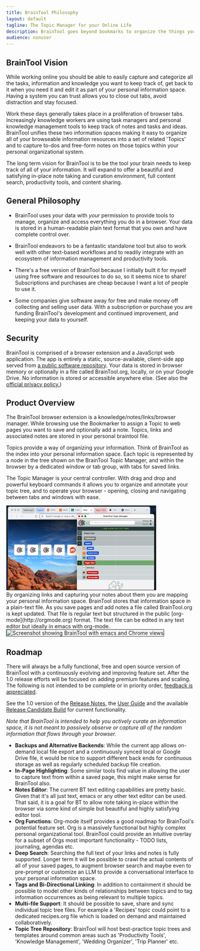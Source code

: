 ```yaml
---
title: BrainTool Philosophy
layout: default
tagline: The Topic Manager for your Online Life
description: BrainTool goes beyond bookmarks to organize the things you want to remember and get back to. Free and private. Download now!
audience: nonuser
---
```

## BrainTool Vision
While working online you should be able to easily capture and categorize all the tasks, information and knowledge you want to keep track of, get back to it when you need it and edit it as part of your personal information space. Having a system you can trust allows you to close out tabs, avoid distraction and stay focused.

Work these days generally takes place in a proliferation of browser tabs. Increasingly knowledge workers are using task managers and personal knowledge management tools to keep track of notes and tasks and ideas. BrainTool unifies these two information spaces making it easy to organize all of your browseable information resources into a set of related 'Topics' and to capture to-dos and free-form notes on those topics within your personal organizational system.

The long term vision for BrainTool is to be the tool your brain needs to keep track of all of your information. It will expand to offer a beautiful and satisfying in-place note taking and curation environment, full content search, productivity tools, and content sharing.

## General Philosophy
- BrainTool uses *your* data with *your* permission to provide tools to manage, organize and access everything you do in a browser. Your data is stored in a human-readable plain text format that you own and have complete control over. 

- BrainTool endeavors to be a fantastic standalone tool but also to work well with other text-based workflows and to readily integrate with an ecosystem of information management and productivity tools.

- There's a free version of BrainTool because I initially built it for myself using free software and resources to do so, so it seems nice to share! Subscriptions and purchases are cheap because I want a lot of people to use it.

- Some companies give software away for free and make money off collecting and selling user data. With a subscription or purchase you are funding BrainTool's development and continued improvement, and keeping your data to yourself.

## Security
BrainTool is comprised of a browser extension and a JavaScript web application. The app is entirely a static, source-available, client-side app served from [a public software repository](https://github.com/tconfrey/BrainTool). Your data is stored in browser memory or optionally in a file called BrainTool.org, locally, or on your Google Drive. No information is stored or accessible anywhere else. (See also the [official privacy policy.](./BrainToolPrivacyPolicy.pdf))

## Product Overview
The BrainTool browser extension is a knowledge/notes/links/browser manager. While browsing use the Bookmarker to assign a Topic to web pages you want to save and optionally add a note. Topics, links and associated notes are stored in your personal braintool file. 

Topics provide a way of organizing your information. Think of BrainTool as the index into your personal information space. Each topic is represented by a node in the tree shown on the BrainTool Topic Manager, and within the browser by a dedicated window or tab group, with tabs for saved links. 

The Topic Manager is your central controller. With drag and drop and powerful keyboard commands it allows you to organize and annotate your topic tree, and to operate your browser - opening, closing and navigating between tabs and windows with ease.
<div class="row">
<div class="cell left" style="width: 80%">
<img src="/media/ReleaseCandidate-TG.png" alt="Tab Groups">
</div>
</div>
By organizing links and capturing your notes about them you are mapping your personal information space. BrainTool stores that information space in a plain-text file. As you save pages and add notes a file called BrainTool.org is kept updated. That file is regular text but structured in the public [org-mode](http://orgmode.org) format. The text file can be edited in any text editor but ideally in emacs with org-mode.

<img src="/site/ScreenShot.png" style="border:solid; border-width:thin;" alt="Screenshot showing BrainTool with emacs and Chrome views">

<!--
# <A href="#concepts">Concepts</A>
BrainTool (BT) is loosely based on the semantic web idea of [Topic Maps](https://ontopia.net/topicmaps/materials/tao.html) which define a 'TAO' of information: _Topics_ as an organizational unit, _Associations_ between topics, and _Occurrences_ of information about a topic. There's a more detailed treatment of [using Topic Maps to manage your online life.]({% post_url 2021-05-15-Browser-Productivity-with-a-Topic-Manager%})

## Topics
Topics are the basic unit of organization. A project you are working on can be a topic. An area of responsibility can be a topic (eg Home Finances). As can a set of resources you want to keep track of (eg web sites related to programming Chrome Extensions). Every parent node in the BT Topic Manager is a topic.

## Associations
Associations are links capturing a relationship between topics. Currently in BT the only associations are containment relationships between a topic and its subtopics. In the longer term bidirectional links will capture other kinds of association.

## Occurrences
Occurrences of information about a topic are the things you save and capture into your braintool file. That includes all of your saved pages as well as the notes associated with a page or topic.
-->

## Roadmap
There will always be a fully functional, free and open source version of BrainTool with a continuously evolving and improving feature set. After the 1.0 release efforts will be focused on adding premium features and scaling. The following is not intended to be complete or in priority order, [feedback is appreciated](https://groups.google.com/u/0/g/braintool-discussion).

See the 1.0 version of the [Release Notes](support/releaseNotes), the [User Guide](support/UserGuide) and the available [Release Candidate Build](support/localInstall) for current functionality.

*Note that BrainTool is intended to help you actively curate an information space, it is not meant to passively observe or capture all of the random information that flows through your browser.*

- **Backups and Alternative Backends**: While the current app allows on-demand local file export and a continuously synced local or Google Drive file, it would be nice to support different back ends for continuous storage as well as regularly scheduled backup file creation.
- **In-Page Highlighting**: Some similar tools find value in allowing the user to capture text from within a saved page, this might make sense for BrainTool also.
- **Notes Editor**: The current BT text editing capabilities are pretty basic. Given that it's all just text, emacs or any other text editor can be used. That said, it is a goal for BT to allow note taking in-place within the browser via some kind of simple but beautiful and highly satisfying editor tool.
- **Org Functions**: Org-mode itself provides a good roadmap for BrainTool's potential feature set. Org is a massively functional but highly complex personal organizational tool. BrainTool could provide an intuitive overlay for a subset of Orgs most important functionality - TODO lists, journaling, agendas etc.
- **Deep Search**: Searching the full text of your links and notes is fully supported. Longer term it will be possible to crawl the actual contents of all of your saved pages, to augment browser search and maybe even to pre-prompt or customize an LLM to provide a conversational interface to your personal information space.
- **Tags and Bi-Directional Linking**: In addition to containment it should be possible to model other kinds of relationships between topics and to tag information occurrences as being relevant to multiple topics.
- **Multi-file Support**: It should be possible to save, share and sync individual topic tree files. For example a 'Recipes' topic could point to a dedicated recipes.org file which is loaded on demand and maintained collaboratively. 
- **Topic Tree Repository**: BrainTool will host best-practice topic trees and templates around common areas such as 'Productivity Tools', 'Knowledge Management', 'Wedding Organizer', 'Trip Planner' etc.
